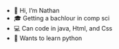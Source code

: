 - 👋 Hi, I’m Nathan
- 🎓 Getting a bachlour in comp sci
- 💻 Can code in java, Html, and Css
- 🧠 Wants to learn python 

<!---
Nathancecixx/Nathancecixx is a ✨ special ✨ repository because its `README.md` (this file) appears on your GitHub profile.
You can click the Preview link to take a look at your changes.
--->
